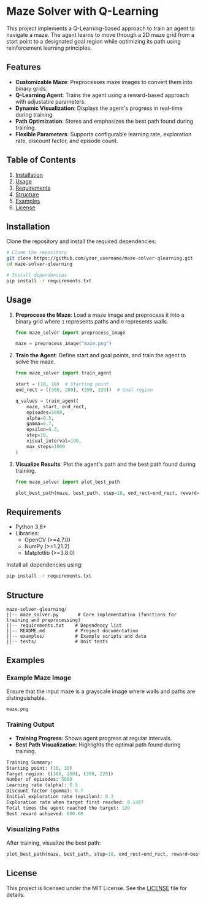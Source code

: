# Maze Solver with Q-Learning

This project implements a Q-Learning-based approach to train an agent to navigate a maze. The agent learns to move through a 2D maze grid from a start point to a designated goal region while optimizing its path using reinforcement learning principles.

## Features

- **Customizable Maze**: Preprocesses maze images to convert them into binary grids.
- **Q-Learning Agent**: Trains the agent using a reward-based approach with adjustable parameters.
- **Dynamic Visualization**: Displays the agent's progress in real-time during training.
- **Path Optimization**: Stores and emphasizes the best path found during training.
- **Flexible Parameters**: Supports configurable learning rate, exploration rate, discount factor, and episode count.

## Table of Contents

1. [Installation](#installation)
2. [Usage](#usage)
3. [Requirements](#requirements)
4. [Structure](#structure)
5. [Examples](#examples)
6. [License](#license)

## Installation

Clone the repository and install the required dependencies:

```bash
# Clone the repository
git clone https://github.com/your_username/maze-solver-qlearning.git
cd maze-solver-qlearning

# Install dependencies
pip install -r requirements.txt
```

## Usage

1. **Preprocess the Maze**:
   Load a maze image and preprocess it into a binary grid where `1` represents paths and `0` represents walls.

   ```python
   from maze_solver import preprocess_image

   maze = preprocess_image("maze.png")
   ```

2. **Train the Agent**:
   Define start and goal points, and train the agent to solve the maze.

   ```python
   from maze_solver import train_agent

   start = (10, 10)  # Starting point
   end_rect = ((380, 200), (399, 220))  # Goal region

   q_values = train_agent(
       maze, start, end_rect,
       episodes=5000,
       alpha=0.5,
       gamma=0.7,
       epsilon=0.3,
       step=10,
       visual_interval=100,
       max_steps=1000
   )
   ```

3. **Visualize Results**:
   Plot the agent's path and the best path found during training.

   ```python
   from maze_solver import plot_best_path

   plot_best_path(maze, best_path, step=10, end_rect=end_rect, reward=best_reward)
   ```

## Requirements

- Python 3.8+
- Libraries:
  - OpenCV (>=4.7.0)
  - NumPy (>=1.21.2)
  - Matplotlib (>=3.8.0)

Install all dependencies using:

```bash
pip install -r requirements.txt
```

## Structure

```
maze-solver-qlearning/
|│-- maze_solver.py       # Core implementation (functions for training and preprocessing)
|│-- requirements.txt    # Dependency list
|│-- README.md           # Project documentation
|│-- examples/           # Example scripts and data
|│-- tests/              # Unit tests
```

## Examples

### Example Maze Image
Ensure that the input maze is a grayscale image where walls and paths are distinguishable.

```bash
maze.png
```

### Training Output
- **Training Progress**: Shows agent progress at regular intervals.
- **Best Path Visualization**: Highlights the optimal path found during training.

```python
Training Summary:
Starting point: (10, 10)
Target region: ((380, 200), (399, 220))
Number of episodes: 5000
Learning rate (alpha): 0.5
Discount factor (gamma): 0.7
Initial exploration rate (epsilon): 0.3
Exploration rate when target first reached: 0.1487
Total times the agent reached the target: 120
Best reward achieved: 690.00
```

### Visualizing Paths

After training, visualize the best path:

```python
plot_best_path(maze, best_path, step=10, end_rect=end_rect, reward=best_reward)
```

## License

This project is licensed under the MIT License. See the [LICENSE](LICENSE) file for details.